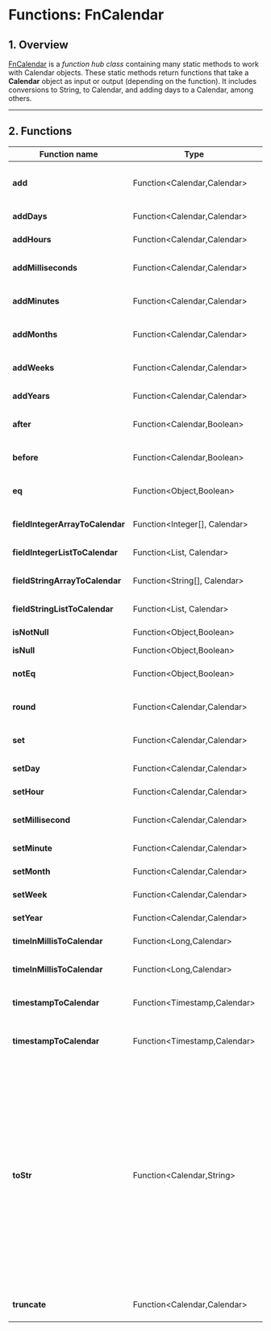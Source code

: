 # Functions: FnCalendar

## 1. Overview

[FnCalendar](http://www.op4j.org/apidocs/org/op4j/functions/FnCalendar.html) is a *function hub class* containing many static methods to work with Calendar objects. These static methods return functions that take a **Calendar** object as input or output (depending on the function). It includes conversions to String, to Calendar, and adding days to a Calendar, among others.

---

## 2. Functions

| Function name      | Type                                   | Params                                                                 | Description |
|--------------------|----------------------------------------|------------------------------------------------------------------------|-------------|
| **add**            | Function<Calendar,Calendar>            | int calendarField<br>int amount                                         | Adds a positive or negative amount to a Calendar field (e.g., Calendar.DAY_OF_MONTH) |
| **addDays**        | Function<Calendar,Calendar>            | int amount                                                             | Adds days to the Calendar (Calendar.DATE) |
| **addHours**       | Function<Calendar,Calendar>            | int amount                                                             | Adds hours to the Calendar (Calendar.HOUR) |
| **addMilliseconds**| Function<Calendar,Calendar>            | int amount                                                             | Adds milliseconds to the Calendar (Calendar.MILLISECOND) |
| **addMinutes**     | Function<Calendar,Calendar>            | int amount                                                             | Adds minutes to the Calendar (Calendar.MINUTE) |
| **addMonths**      | Function<Calendar,Calendar>            | int amount                                                             | Adds months to the Calendar (Calendar.MONTH) |
| **addWeeks**       | Function<Calendar,Calendar>            | int amount                                                             | Adds weeks to the Calendar (Calendar.WEEK_OF_YEAR) |
| **addYears**       | Function<Calendar,Calendar>            | int amount                                                             | Adds years to the Calendar (Calendar.YEAR) |
| **after**          | Function<Calendar,Boolean>             | Calendar calendar                                                      | Checks if the target Calendar is after the specified Calendar |
| **before**         | Function<Calendar,Boolean>             | Calendar calendar                                                      | Checks if the target Calendar is before the specified Calendar |
| **eq**             | Function<Object,Boolean>               | Calendar object                                                        | Checks if the target and specified Calendar are equal (equals method) |
| **fieldIntegerArrayToCalendar** | Function<Integer[], Calendar> |                                                                        | Converts Integer[] (year, month, day, etc.) to Calendar |
| **fieldIntegerListToCalendar**  | Function<List<Integer>, Calendar> |                                                                        | Converts List<Integer> (year, month, day, etc.) to Calendar |
| **fieldStringArrayToCalendar**  | Function<String[], Calendar>   |                                                                        | Converts String[] (year, month, day, etc.) to Calendar |
| **fieldStringListToCalendar**   | Function<List<String>, Calendar> |                                                                        | Converts List<String> (year, month, day, etc.) to Calendar |
| **isNotNull**      | Function<Object,Boolean>                |                                                                        | Checks if the target is not null |
| **isNull**         | Function<Object,Boolean>                |                                                                        | Checks if the target is null |
| **notEq**          | Function<Object,Boolean>                | Calendar object                                                        | Checks if the target and specified Calendar are NOT equal |
| **round**          | Function<Calendar,Calendar>             | int calendarField                                                      | Rounds the Calendar, setting the specified field as most significant |
| **set**            | Function<Calendar,Calendar>             | int calendarField<br>int value                                         | Sets a Calendar field to the specified value |
| **setDay**         | Function<Calendar,Calendar>             | int value                                                              | Sets the day property (Calendar.DATE) |
| **setHour**        | Function<Calendar,Calendar>             | int value                                                              | Sets the hour property (Calendar.HOUR) |
| **setMillisecond** | Function<Calendar,Calendar>             | int value                                                              | Sets the millisecond property (Calendar.MILLISECOND) |
| **setMinute**      | Function<Calendar,Calendar>             | int value                                                              | Sets the minute property (Calendar.MINUTE) |
| **setMonth**       | Function<Calendar,Calendar>             | int value                                                              | Sets the month property (Calendar.MONTH) |
| **setWeek**        | Function<Calendar,Calendar>             | int value                                                              | Sets the week property (Calendar.WEEK_OF_YEAR) |
| **setYear**        | Function<Calendar,Calendar>             | int value                                                              | Sets the year property (Calendar.YEAR) |
| **timeInMillisToCalendar** | Function<Long,Calendar>           |                                                                        | Converts Long (milliseconds) to Calendar |
| **timeInMillisToCalendar** | Function<Long,Calendar>           | int truncateField                                                      | Converts Long (milliseconds) to Calendar, truncating by field |
| **timestampToCalendar** | Function<Timestamp,Calendar>        |                                                                        | Converts java.sql.Timestamp to Calendar |
| **timestampToCalendar** | Function<Timestamp,Calendar>        | int truncateField                                                      | Converts java.sql.Timestamp to Calendar, truncating by field |
| **toStr**          | Function<Calendar,String>               | String pattern<br>String pattern + Locale locale<br>String pattern + String locale<br>DateStyle dateStyle + TimeStyle timeStyle<br>DateStyle dateStyle + TimeStyle timeStyle + Locale locale<br>DateStyle dateStyle + TimeStyle timeStyle + String locale | Converts Calendar to String using pattern or styles, with optional locale |
| **truncate**       | Function<Calendar,Calendar>             | int calendarField                                                      | Truncates the Calendar, setting the specified field as most significant |
